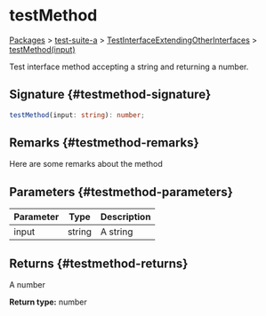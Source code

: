 # testMethod

[Packages](./) &gt; [test-suite-a](./test-suite-a/) &gt; [TestInterfaceExtendingOtherInterfaces](./test-suite-a/testinterfaceextendingotherinterfaces-interface/) &gt; [testMethod(input)](./test-suite-a/testinterfaceextendingotherinterfaces-interface/testmethod-methodsignature)

Test interface method accepting a string and returning a number.

## Signature {#testmethod-signature}

```typescript
testMethod(input: string): number;
```

## Remarks {#testmethod-remarks}

Here are some remarks about the method

## Parameters {#testmethod-parameters}

| Parameter | Type | Description |
| --- | --- | --- |
| input | string | A string |

## Returns {#testmethod-returns}

A number

**Return type:** number
